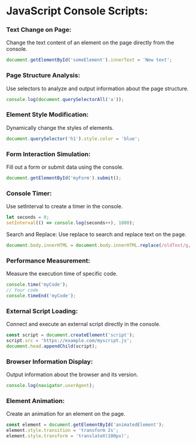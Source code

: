 # JavaScript Console Scripts:

### Text Change on Page:
Change the text content of an element on the page directly from the console.
```javascript
document.getElementById('someElement').innerText = 'New text';
```

### Page Structure Analysis:
Use selectors to analyze and output information about the page structure.
```javascript
console.log(document.querySelectorAll('a'));
```

### Element Style Modification:
Dynamically change the styles of elements.
```javascript
document.querySelector('h1').style.color = 'blue';
```

### Form Interaction Simulation:
Fill out a form or submit data using the console.
```javascript
document.getElementById('myForm').submit();
```

### Console Timer:
Use setInterval to create a timer in the console.
```javascript
let seconds = 0;
setInterval(() => console.log(seconds++), 1000);
```

Search and Replace:
Use replace to search and replace text on the page.
```javascript
document.body.innerHTML = document.body.innerHTML.replace(/oldText/g, 'newText');
```

### Performance Measurement:
Measure the execution time of specific code.

```javascript
console.time('myCode');
// Your code
console.timeEnd('myCode');
```

### External Script Loading:
Connect and execute an external script directly in the console.
```javascript
const script = document.createElement('script');
script.src = 'https://example.com/myscript.js';
document.head.appendChild(script);
```

### Browser Information Display:
Output information about the browser and its version.
```javascript
console.log(navigator.userAgent);
```

### Element Animation:
Create an animation for an element on the page.
```javascript
const element = document.getElementById('animatedElement');
element.style.transition = 'transform 2s';
element.style.transform = 'translateX(100px)';
```
